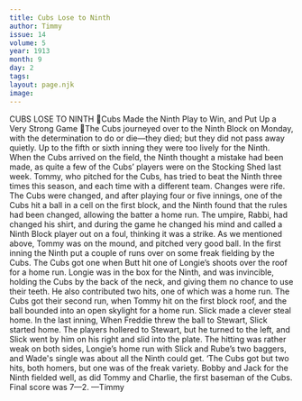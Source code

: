 ```yaml
---
title: Cubs Lose to Ninth
author: Timmy
issue: 14
volume: 5
year: 1913
month: 9
day: 2
tags:
layout: page.njk
image:
---
```

CUBS LOSE TO NINTH Cubs Made the Ninth Play to Win, and Put Up a Very Strong Game The Cubs journeyed over to the Ninth Block on Monday, with the determination to do or die—they died; but they did not pass away quietly. Up to the fifth or sixth inning they were too lively for the Ninth. When the Cubs arrived on the field, the Ninth thought a mistake had been made, as quite a few of the Cubs’ players were on the Stocking Shed last week. Tommy, who pitched for the Cubs, has tried to beat the Ninth three times this season, and each time with a different team. Changes were rife. The Cubs were changed, and after playing four or five innings, one of the Cubs hit a ball in a cell on the first block, and the Ninth found that the rules had been changed, allowing the batter a home run. The umpire, Rabbi, had changed his shirt, and during the game he changed his mind and called a Ninth Block player out on a foul, thinking it was a strike. As we mentioned above, Tommy was on the mound, and pitched very good ball. In the first inning the Ninth put a couple of runs over on some freak fielding by the Cubs. The Cubs got one when Butt hit one of Longie’s shoots over the roof for a home run. Longie was in the box for the Ninth, and was invincible, holding the Cubs by the back of the neck, and giving them no chance to use their teeth. He also contributed two hits, one of which was a home run. The Cubs got their second run, when Tommy hit on the first block roof, and the ball bounded into an open skylight for a home run. Slick made a clever steal home. In the last inning, When Freddie threw the ball to Stewart, Slick started home. The players hollered to Stewart, but he turned to the left, and Slick went by him on his right and slid into the plate. The hitting was rather weak on both sides, Longie’s home run with Slick and Rube’s two baggers, and Wade's single was about all the Ninth could get. ‘The Cubs got but two hits, both homers, but one was of the freak variety. Bobby and Jack for the Ninth fielded well, as did Tommy and Charlie, the first baseman of the Cubs. Final score was 7—2. —Timmy 
